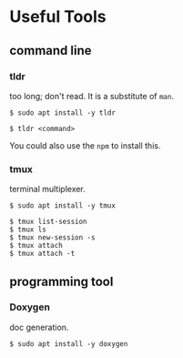 # Useful Tools

## command line

### tldr
too long; don't read.
It is a substitute of `man`.

```shell
$ sudo apt install -y tldr

$ tldr <command>
```
You could also use the `npm` to install this.

### tmux
terminal multiplexer.

```shell
$ sudo apt install -y tmux

$ tmux list-session
$ tmux ls
$ tmux new-session -s
$ tmux attach
$ tmux attach -t
```


## programming tool

### Doxygen
doc generation.

```shell
$ sudo apt install -y doxygen
```

